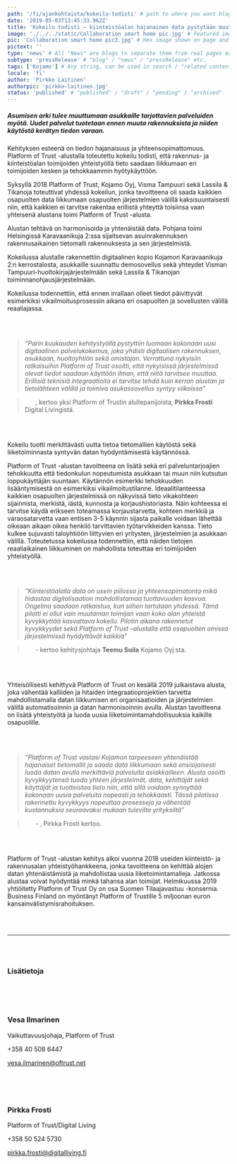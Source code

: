 ```yaml
---
path: '/fi/ajankohtaista/kokeilu-todisti' # path to where you want blog to be published aka https://www.platformoftrust.net//blogs/sport-venue
date: '2019-05-03T13:45:33.962Z'
title: 'Kokeilu todisti – kiinteistöalan hajanainen data pystytään muuttamaan asukkaan hyödyksi yhteistyöllä'
image: './../../static/Collaboration smart home pic.jpg' # Featured image shown on page and listings. Save in same folder. Don't use svg.
pic: 'Collaboration smart home pic2.jpg' # Hex image shown on page and listings. No path, just filename. Save in same folder. Don't use svg.
pictext: ''
type: 'news' # All "News" are blogs to separate them from real pages made with MarkDown, so that they appear in blog listings etc.
subtype: 'pressRelease' # "blog" / "news" / "pressRelease" etc.
tags: ['Kojamo'] # Any string, can be used in search / "related content"
locale: 'fi'
author: 'Pirkko Laitinen'
authorpic: 'pirkko-laitinen.jpg'
status: 'published' # "published" / "draft" / "pending" / "archived"
---
```


##### Asumisen arki tulee muuttumaan asukkaille tarjottavien palveluiden myötä. Uudet palvelut tuotetaan ennen muuta rakennuksista ja niiden käytöstä kerätyn tiedon varaan.

Kehityksen esteenä on tiedon hajanaisuus ja yhteensopimattomuus. Platform of Trust -alustalla toteutettu kokeilu todisti, että rakennus- ja kiinteistöalan toimijoiden yhteistyöllä tieto saadaan liikkumaan eri toimijoiden kesken ja tehokkaammin hyötykäyttöön.

Syksyllä 2018 Platform of Trust, Kojamo Oyj, Visma Tampuuri sekä Lassila & Tikanoja toteuttivat yhdessä kokeilun, jonka tavoitteena oli saada kaikkien osapuolten data liikkumaan osapuolten järjestelmien välillä kaksisuuntaisesti niin, että kaikkien ei tarvitse rakentaa erillistä yhteyttä toisiinsa vaan yhteisenä alustana toimi Platform of Trust -alusta.

Alustan tehtävä on harmonisoida ja yhtenäistää data. Pohjana toimi Helsingissä Karavaanikuja 2:ssa sijaitsevan asuinrakennuksen rakennusaikainen tietomalli rakennuksesta ja sen järjestelmistä.

Kokeilussa alustalle rakennettiin digitaalinen kopio Kojamon Karavaanikuja 2:n kerrostalosta, asukkaille suunnattu demosovellus sekä yhteydet Visman Tampuuri-huoltokirjajärjestelmään sekä Lassila & Tikanojan toiminnanohjausjärjestelmään.

Kokeilussa todennettiin, että ennen irrallaan olleet tiedot päivittyvät esimerkiksi vikailmoitusprosessin aikana eri osapuolten ja sovellusten välillä reaaliajassa.

<br/><br/>

> _”Parin kuukauden kehitystyöllä pystyttiin luomaan kokonaan uusi digitaalinen palvelukokemus, joka yhdisti digitaalisen rakennuksen, asukkaan, huoltoyhtiön sekä omistajan. Verrattuna nykyisiin ratkaisuihin Platform of Trust osoitti, että nykyisissä järjestelmissä olevat tiedot saadaan käyttöön ilman, että niitä tarvitsee muuttaa. Erillisiä teknisiä integraatioita ei tarvitse tehdä kuin kerran alustan ja tietolähteen välillä ja toimiva asukassovellus syntyy viikoissa”_

> &nbsp;&nbsp;&nbsp;&nbsp;&nbsp;&nbsp;, kertoo yksi Platform of Trustin alullepanijoista, **Pirkka Frosti** Digital Livingistä.

<br/><br/>

Kokeilu tuotti merkittävästi uutta tietoa tietomallien käytöstä sekä liiketoiminnasta syntyvän datan hyödyntämisestä käytännössä.

Platform of Trust -alustan tavoitteena on lisätä sekä eri palveluntarjoajien tehokkuutta että tiedonkulun nopeutumista asukkaan tai muun niin kutsutun loppukäyttäjän suuntaan. Käytännön esimerkki tehokkuuden lisääntymisestä on esimerkiksi vikailmoitustilanne. Ideaalitilanteessa kaikkien osapuolten järjestelmissä on näkyvissä tieto vikakohteen sijainnista, merkistä, iästä, kunnosta ja korjaushistoriasta. Näin kohteessa ei tarvitse käydä erikseen toteamassa korjaustarvetta, kohteen merkkiä ja varaosatarvetta vaan entisen 3-5 käynnin sijasta paikalle voidaan lähettää oikeaan aikaan oikea henkilö tarvittavien työtarvikkeiden kanssa. Tieto kulkee sujuvasti taloyhtiöön liittyvien eri yritysten, järjestelmien ja asukkaan välillä. Toteutetussa kokeilussa todennettiin, että näiden tietojen reaaliaikainen liikkuminen on mahdollista toteuttaa eri toimijoiden yhteistyöllä.

<br/><br/>

> _“Kiinteistöalalla data on usein piilossa ja yhteensopimatonta mikä hidastaa digitalisaation mahdollistamaa tuottavuuden kasvua. Ongelma saadaan ratkaistua, kun siihen tartutaan yhdessä. Tämä pilotti ei ollut vain muutaman toimijan vaan koko alan yhteistä kyvykkyttää kasvattava kokeilu. Pilotin aikana rakennetut kyvykkyydet sekä Platform of Trust –alustalla että osapuolten omissa järjestelmissä hyödyttävät kaikkia”_

> &nbsp;&nbsp;&nbsp;&nbsp;&nbsp;&nbsp;- kertoo kehitysjohtaja **Teemu Suila** Kojamo Oyj:sta.

<br/><br/>

Yhteisöllisesti kehittyvä Platform of Trust on kesällä 2019 julkaistava alusta, joka vähentää kalliiden ja hitaiden integraatioprojektien tarvetta mahdollistamalla datan liikkumisen eri organisaatioiden ja järjestelmien välillä automatisoinnin ja datan harmonisoinnin avulla. Alustan tavoitteena on lisätä yhteistyötä ja luoda uusia liiketoimintamahdollisuuksia kaikille osapuolille.

<br/><br/>

> _“Platform of Trust vastasi Kojamon tarpeeseen yhtenäistää hajanaiset tietomallit ja saada data liikkumaan sekä ensisijaisesti luoda datan avulla merkittäviä palveluita asiakkailleen. Alusta osoitti kyvykkyytensä tuoda yhteen järjestelmät, data, kehittäjät sekä käyttäjät ja tuotteistaa tieto niin, että sillä voidaan synnyttää kokonaan uusia palveluita nopeasti ja tehokkaasti. Tässä pilotissa rakennettu kyvykkyys nopeuttaa prosesseja ja vähentää kustannuksia seuraavaksi mukaan tulevilta yrityksiltä”_

> &nbsp;&nbsp;&nbsp;&nbsp;&nbsp;&nbsp;- , Pirkka Frosti kertoo.

<br/><br/>

Platform of Trust -alustan kehitys alkoi vuonna 2018 useiden kiinteistö- ja rakennusalan yhteistyöhankkeena, jonka tavoitteena on kehittää alojen datan yhtenäistämistä ja mahdollistaa uusia liiketoimintamalleja. Jatkossa alustaa voivat hyödyntää minkä tahansa alan toimijat. Helmikuussa 2019 yhtiöitetty Platform of Trust Oy on osa Suomen Tilaajavastuu -konsernia. Business Finland on myöntänyt Platform of Trustille 5 miljoonan euron kansainvälistymisrahoituksen.

<br/><br/>

<hr/>

<br/><br/>

### Lisätietoja

<br/><br/><br/>

### **Vesa Ilmarinen**

Vaikuttavuusjohaja, Platform of Trust

+358 40 508 6447

vesa.ilmarinen@oftrust.net

<br/><br/><br/>

### **Pirkka Frosti**

Platform of Trust/Digital Living

+358 50 524 5730

pirkka.frosti@digitalliving.fi
